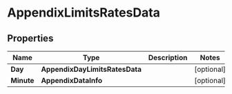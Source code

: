 # AppendixLimitsRatesData


## Properties

| Name | Type | Description | Notes |
|------------ | ------------- | ------------- | -------------|
**Day** | **AppendixDayLimitsRatesData** |  |[optional]|
**Minute** | **AppendixDataInfo** |  |[optional]|